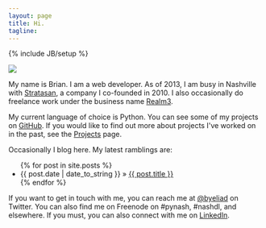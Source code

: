 ```yaml
---
layout: page
title: Hi.
tagline: 
---
```

{% include JB/setup %}

<div class="pull-right"><img src="https://si0.twimg.com/profile_images/2504804310/0tp8veb5lge1ze599zso.jpeg" /></div>

My name is Brian. I am a web developer. As of 2013, I am busy in Nashville with [Stratasan](http://stratasan.com), a company I co-founded in 2010. I also occasionally do freelance work under the business name [Realm3](http://realm3.com).

My current language of choice is Python. You can see some of my projects on [GitHub](http://github.com/briandailey). If you would like to find out more about projects I've worked on in the past, see the [Projects](/pages/projects) page.

Occasionally I blog here. My latest ramblings are:

<ul class="posts">
  {% for post in site.posts %}
    <li><span>{{ post.date | date_to_string }}</span> &raquo; <a href="{{ BASE_PATH }}{{ post.url }}">{{ post.title }}</a></li>
  {% endfor %}
</ul>

If you want to get in touch with me, you can reach me at [@byeliad](http://twitter.com/byeliad) on Twitter. You can also find me on Freenode on #pynash, #nashdl, and elsewhere. If you must, you can also connect with me on [LinkedIn](http://www.linkedin.com/in/briandailey).
